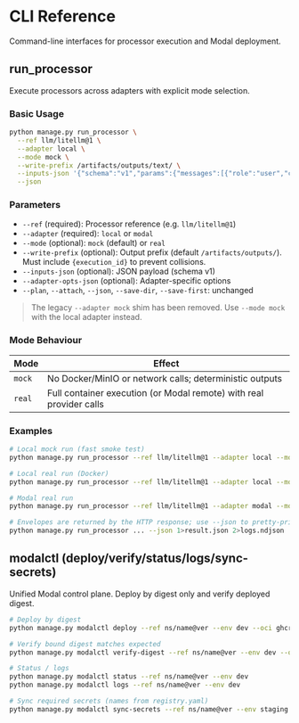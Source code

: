 # CLI Reference

Command-line interfaces for processor execution and Modal deployment.

## run_processor

Execute processors across adapters with explicit mode selection.

### Basic Usage

```bash
python manage.py run_processor \
  --ref llm/litellm@1 \
  --adapter local \
  --mode mock \
  --write-prefix /artifacts/outputs/text/ \
  --inputs-json '{"schema":"v1","params":{"messages":[{"role":"user","content":"Hello"}]}}' \
  --json
```

### Parameters

- `--ref` (required): Processor reference (e.g. `llm/litellm@1`)
- `--adapter` (required): `local` or `modal`
- `--mode` (optional): `mock` (default) or `real`
- `--write-prefix` (optional): Output prefix (default `/artifacts/outputs/`). Must include `{execution_id}` to prevent collisions.
- `--inputs-json` (optional): JSON payload (schema v1)
- `--adapter-opts-json` (optional): Adapter-specific options
- `--plan`, `--attach`, `--json`, `--save-dir`, `--save-first`: unchanged

> The legacy `--adapter mock` shim has been removed. Use `--mode mock` with the local adapter instead.

### Mode Behaviour

| Mode | Effect |
|------|--------|
| `mock` | No Docker/MinIO or network calls; deterministic outputs |
| `real` | Full container execution (or Modal remote) with real provider calls |

### Examples

```bash
# Local mock run (fast smoke test)
python manage.py run_processor --ref llm/litellm@1 --adapter local --mode mock --json

# Local real run (Docker)
python manage.py run_processor --ref llm/litellm@1 --adapter local --mode real

# Modal real run
python manage.py run_processor --ref llm/litellm@1 --adapter modal --mode real --json

# Envelopes are returned by the HTTP response; use --json to pretty-print in CLI context
python manage.py run_processor ... --json 1>result.json 2>logs.ndjson
```

## modalctl (deploy/verify/status/logs/sync-secrets)

Unified Modal control plane. Deploy by digest only and verify deployed digest.

```bash
# Deploy by digest
python manage.py modalctl deploy --ref ns/name@ver --env dev --oci ghcr.io/...@sha256:...

# Verify bound digest matches expected
python manage.py modalctl verify-digest --ref ns/name@ver --env dev --oci ghcr.io/...@sha256:...

# Status / logs
python manage.py modalctl status --ref ns/name@ver --env dev
python manage.py modalctl logs --ref ns/name@ver --env dev

# Sync required secrets (names from registry.yaml)
python manage.py modalctl sync-secrets --ref ns/name@ver --env staging --fail-on-missing
```
